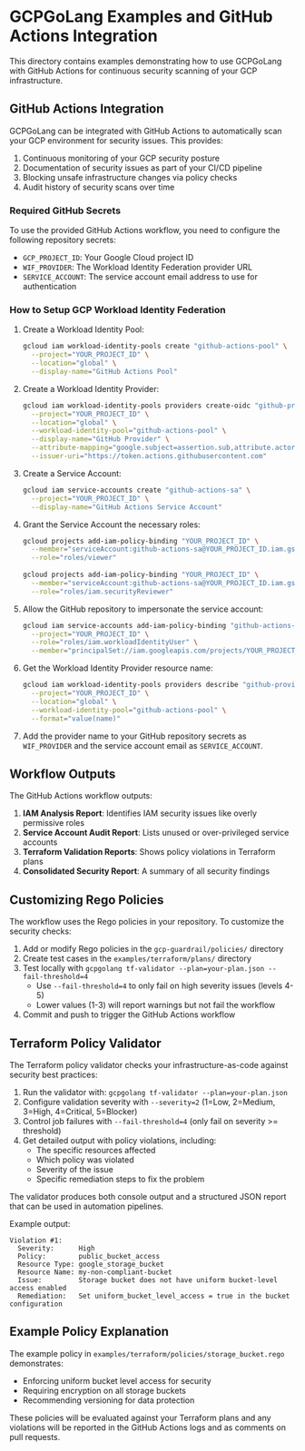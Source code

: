 # GCPGoLang Examples and GitHub Actions Integration

This directory contains examples demonstrating how to use GCPGoLang with GitHub Actions for continuous security scanning of your GCP infrastructure.

## GitHub Actions Integration

GCPGoLang can be integrated with GitHub Actions to automatically scan your GCP environment for security issues. This provides:

1. Continuous monitoring of your GCP security posture
2. Documentation of security issues as part of your CI/CD pipeline
3. Blocking unsafe infrastructure changes via policy checks
4. Audit history of security scans over time

### Required GitHub Secrets

To use the provided GitHub Actions workflow, you need to configure the following repository secrets:

- `GCP_PROJECT_ID`: Your Google Cloud project ID
- `WIF_PROVIDER`: The Workload Identity Federation provider URL
- `SERVICE_ACCOUNT`: The service account email address to use for authentication

### How to Setup GCP Workload Identity Federation

1. Create a Workload Identity Pool:
   ```bash
   gcloud iam workload-identity-pools create "github-actions-pool" \
     --project="YOUR_PROJECT_ID" \
     --location="global" \
     --display-name="GitHub Actions Pool"
   ```

2. Create a Workload Identity Provider:
   ```bash
   gcloud iam workload-identity-pools providers create-oidc "github-provider" \
     --project="YOUR_PROJECT_ID" \
     --location="global" \
     --workload-identity-pool="github-actions-pool" \
     --display-name="GitHub Provider" \
     --attribute-mapping="google.subject=assertion.sub,attribute.actor=assertion.actor,attribute.repository=assertion.repository" \
     --issuer-uri="https://token.actions.githubusercontent.com"
   ```

3. Create a Service Account:
   ```bash
   gcloud iam service-accounts create "github-actions-sa" \
     --project="YOUR_PROJECT_ID" \
     --display-name="GitHub Actions Service Account"
   ```

4. Grant the Service Account the necessary roles:
   ```bash
   gcloud projects add-iam-policy-binding "YOUR_PROJECT_ID" \
     --member="serviceAccount:github-actions-sa@YOUR_PROJECT_ID.iam.gserviceaccount.com" \
     --role="roles/viewer"
     
   gcloud projects add-iam-policy-binding "YOUR_PROJECT_ID" \
     --member="serviceAccount:github-actions-sa@YOUR_PROJECT_ID.iam.gserviceaccount.com" \
     --role="roles/iam.securityReviewer"
   ```

5. Allow the GitHub repository to impersonate the service account:
   ```bash
   gcloud iam service-accounts add-iam-policy-binding "github-actions-sa@YOUR_PROJECT_ID.iam.gserviceaccount.com" \
     --project="YOUR_PROJECT_ID" \
     --role="roles/iam.workloadIdentityUser" \
     --member="principalSet://iam.googleapis.com/projects/YOUR_PROJECT_NUMBER/locations/global/workloadIdentityPools/github-actions-pool/attribute.repository/YOUR_GITHUB_USERNAME/YOUR_REPO_NAME"
   ```

6. Get the Workload Identity Provider resource name:
   ```bash
   gcloud iam workload-identity-pools providers describe "github-provider" \
     --project="YOUR_PROJECT_ID" \
     --location="global" \
     --workload-identity-pool="github-actions-pool" \
     --format="value(name)"
   ```

7. Add the provider name to your GitHub repository secrets as `WIF_PROVIDER` and the service account email as `SERVICE_ACCOUNT`.

## Workflow Outputs

The GitHub Actions workflow outputs:

1. **IAM Analysis Report**: Identifies IAM security issues like overly permissive roles
2. **Service Account Audit Report**: Lists unused or over-privileged service accounts
3. **Terraform Validation Reports**: Shows policy violations in Terraform plans
4. **Consolidated Security Report**: A summary of all security findings

## Customizing Rego Policies

The workflow uses the Rego policies in your repository. To customize the security checks:

1. Add or modify Rego policies in the `gcp-guardrail/policies/` directory
2. Create test cases in the `examples/terraform/plans/` directory
3. Test locally with `gcpgolang tf-validator --plan=your-plan.json --fail-threshold=4`
   - Use `--fail-threshold=4` to only fail on high severity issues (levels 4-5)
   - Lower values (1-3) will report warnings but not fail the workflow
4. Commit and push to trigger the GitHub Actions workflow

## Terraform Policy Validator

The Terraform policy validator checks your infrastructure-as-code against security best practices:

1. Run the validator with: `gcpgolang tf-validator --plan=your-plan.json`
2. Configure validation severity with `--severity=2` (1=Low, 2=Medium, 3=High, 4=Critical, 5=Blocker)
3. Control job failures with `--fail-threshold=4` (only fail on severity >= threshold)
4. Get detailed output with policy violations, including:
   - The specific resources affected
   - Which policy was violated
   - Severity of the issue
   - Specific remediation steps to fix the problem

The validator produces both console output and a structured JSON report that can be used in automation pipelines.

Example output:
```
Violation #1:
  Severity:      High
  Policy:        public_bucket_access
  Resource Type: google_storage_bucket
  Resource Name: my-non-compliant-bucket
  Issue:         Storage bucket does not have uniform bucket-level access enabled
  Remediation:   Set uniform_bucket_level_access = true in the bucket configuration
```

## Example Policy Explanation

The example policy in `examples/terraform/policies/storage_bucket.rego` demonstrates:

- Enforcing uniform bucket level access for security
- Requiring encryption on all storage buckets
- Recommending versioning for data protection

These policies will be evaluated against your Terraform plans and any violations will be reported in the GitHub Actions logs and as comments on pull requests. 